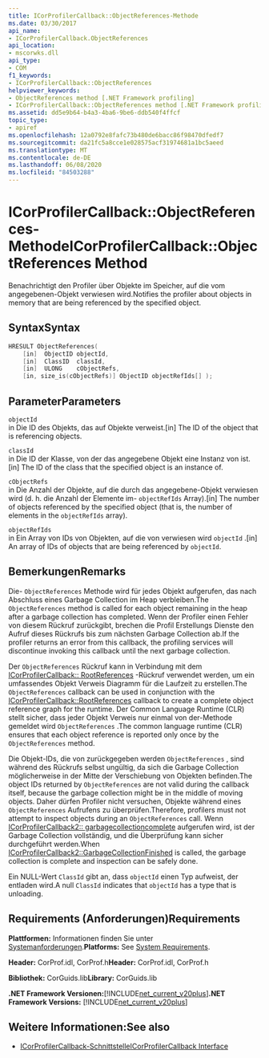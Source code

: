 ```yaml
---
title: ICorProfilerCallback::ObjectReferences-Methode
ms.date: 03/30/2017
api_name:
- ICorProfilerCallback.ObjectReferences
api_location:
- mscorwks.dll
api_type:
- COM
f1_keywords:
- ICorProfilerCallback::ObjectReferences
helpviewer_keywords:
- ObjectReferences method [.NET Framework profiling]
- ICorProfilerCallback::ObjectReferences method [.NET Framework profiling]
ms.assetid: dd5e9b64-b4a3-4ba6-9be6-ddb540f4ffcf
topic_type:
- apiref
ms.openlocfilehash: 12a0792e8fafc73b480de6bacc86f98470dfedf7
ms.sourcegitcommit: da21fc5a8cce1e028575acf31974681a1bc5aeed
ms.translationtype: MT
ms.contentlocale: de-DE
ms.lasthandoff: 06/08/2020
ms.locfileid: "84503288"
---
```

# <a name="icorprofilercallbackobjectreferences-method"></a><span data-ttu-id="705b4-102">ICorProfilerCallback::ObjectReferences-Methode</span><span class="sxs-lookup"><span data-stu-id="705b4-102">ICorProfilerCallback::ObjectReferences Method</span></span>
<span data-ttu-id="705b4-103">Benachrichtigt den Profiler über Objekte im Speicher, auf die vom angegebenen-Objekt verwiesen wird.</span><span class="sxs-lookup"><span data-stu-id="705b4-103">Notifies the profiler about objects in memory that are being referenced by the specified object.</span></span>  
  
## <a name="syntax"></a><span data-ttu-id="705b4-104">Syntax</span><span class="sxs-lookup"><span data-stu-id="705b4-104">Syntax</span></span>  
  
```cpp  
HRESULT ObjectReferences(  
    [in]  ObjectID objectId,  
    [in]  ClassID  classId,  
    [in]  ULONG    cObjectRefs,  
    [in, size_is(cObjectRefs)] ObjectID objectRefIds[] );  
```  
  
## <a name="parameters"></a><span data-ttu-id="705b4-105">Parameter</span><span class="sxs-lookup"><span data-stu-id="705b4-105">Parameters</span></span>  
 `objectId`  
 <span data-ttu-id="705b4-106">in Die ID des Objekts, das auf Objekte verweist.</span><span class="sxs-lookup"><span data-stu-id="705b4-106">[in] The ID of the object that is referencing objects.</span></span>  
  
 `classId`  
 <span data-ttu-id="705b4-107">in Die ID der Klasse, von der das angegebene Objekt eine Instanz von ist.</span><span class="sxs-lookup"><span data-stu-id="705b4-107">[in] The ID of the class that the specified object is an instance of.</span></span>  
  
 `cObjectRefs`  
 <span data-ttu-id="705b4-108">in Die Anzahl der Objekte, auf die durch das angegebene-Objekt verwiesen wird (d. h. die Anzahl der Elemente im- `objectRefIds` Array).</span><span class="sxs-lookup"><span data-stu-id="705b4-108">[in] The number of objects referenced by the specified object (that is, the number of elements in the `objectRefIds` array).</span></span>  
  
 `objectRefIds`  
 <span data-ttu-id="705b4-109">in Ein Array von IDs von Objekten, auf die von verwiesen wird `objectId` .</span><span class="sxs-lookup"><span data-stu-id="705b4-109">[in] An array of IDs of objects that are being referenced by `objectId`.</span></span>  
  
## <a name="remarks"></a><span data-ttu-id="705b4-110">Bemerkungen</span><span class="sxs-lookup"><span data-stu-id="705b4-110">Remarks</span></span>  
 <span data-ttu-id="705b4-111">Die- `ObjectReferences` Methode wird für jedes Objekt aufgerufen, das nach Abschluss eines Garbage Collection im Heap verbleiben.</span><span class="sxs-lookup"><span data-stu-id="705b4-111">The `ObjectReferences` method is called for each object remaining in the heap after a garbage collection has completed.</span></span> <span data-ttu-id="705b4-112">Wenn der Profiler einen Fehler von diesem Rückruf zurückgibt, brechen die Profil Erstellungs Dienste den Aufruf dieses Rückrufs bis zum nächsten Garbage Collection ab.</span><span class="sxs-lookup"><span data-stu-id="705b4-112">If the profiler returns an error from this callback, the profiling services will discontinue invoking this callback until the next garbage collection.</span></span>  
  
 <span data-ttu-id="705b4-113">Der `ObjectReferences` Rückruf kann in Verbindung mit dem [ICorProfilerCallback:: RootReferences](icorprofilercallback-rootreferences-method.md) -Rückruf verwendet werden, um ein umfassendes Objekt Verweis Diagramm für die Laufzeit zu erstellen.</span><span class="sxs-lookup"><span data-stu-id="705b4-113">The `ObjectReferences` callback can be used in conjunction with the [ICorProfilerCallback::RootReferences](icorprofilercallback-rootreferences-method.md) callback to create a complete object reference graph for the runtime.</span></span> <span data-ttu-id="705b4-114">Der Common Language Runtime (CLR) stellt sicher, dass jeder Objekt Verweis nur einmal von der-Methode gemeldet wird `ObjectReferences` .</span><span class="sxs-lookup"><span data-stu-id="705b4-114">The common language runtime (CLR) ensures that each object reference is reported only once by the `ObjectReferences` method.</span></span>  
  
 <span data-ttu-id="705b4-115">Die Objekt-IDs, die von zurückgegeben werden `ObjectReferences` , sind während des Rückrufs selbst ungültig, da sich die Garbage Collection möglicherweise in der Mitte der Verschiebung von Objekten befinden.</span><span class="sxs-lookup"><span data-stu-id="705b4-115">The object IDs returned by `ObjectReferences` are not valid during the callback itself, because the garbage collection might be in the middle of moving objects.</span></span> <span data-ttu-id="705b4-116">Daher dürfen Profiler nicht versuchen, Objekte während eines `ObjectReferences` Aufrufens zu überprüfen.</span><span class="sxs-lookup"><span data-stu-id="705b4-116">Therefore, profilers must not attempt to inspect objects during an `ObjectReferences` call.</span></span> <span data-ttu-id="705b4-117">Wenn [ICorProfilerCallback2:: garbagecollectioncomplete](icorprofilercallback2-garbagecollectionfinished-method.md) aufgerufen wird, ist der Garbage Collection vollständig, und die Überprüfung kann sicher durchgeführt werden.</span><span class="sxs-lookup"><span data-stu-id="705b4-117">When [ICorProfilerCallback2::GarbageCollectionFinished](icorprofilercallback2-garbagecollectionfinished-method.md) is called, the garbage collection is complete and inspection can be safely done.</span></span>  
  
 <span data-ttu-id="705b4-118">Ein NULL-Wert `ClassId` gibt an, dass `objectId` einen Typ aufweist, der entladen wird.</span><span class="sxs-lookup"><span data-stu-id="705b4-118">A null `ClassId` indicates that `objectId` has a type that is unloading.</span></span>  
  
## <a name="requirements"></a><span data-ttu-id="705b4-119">Requirements (Anforderungen)</span><span class="sxs-lookup"><span data-stu-id="705b4-119">Requirements</span></span>  
 <span data-ttu-id="705b4-120">**Plattformen:** Informationen finden Sie unter [Systemanforderungen](../../get-started/system-requirements.md).</span><span class="sxs-lookup"><span data-stu-id="705b4-120">**Platforms:** See [System Requirements](../../get-started/system-requirements.md).</span></span>  
  
 <span data-ttu-id="705b4-121">**Header:** CorProf.idl, CorProf.h</span><span class="sxs-lookup"><span data-stu-id="705b4-121">**Header:** CorProf.idl, CorProf.h</span></span>  
  
 <span data-ttu-id="705b4-122">**Bibliothek:** CorGuids.lib</span><span class="sxs-lookup"><span data-stu-id="705b4-122">**Library:** CorGuids.lib</span></span>  
  
 <span data-ttu-id="705b4-123">**.NET Framework Versionen:**[!INCLUDE[net_current_v20plus](../../../../includes/net-current-v20plus-md.md)]</span><span class="sxs-lookup"><span data-stu-id="705b4-123">**.NET Framework Versions:** [!INCLUDE[net_current_v20plus](../../../../includes/net-current-v20plus-md.md)]</span></span>  
  
## <a name="see-also"></a><span data-ttu-id="705b4-124">Weitere Informationen:</span><span class="sxs-lookup"><span data-stu-id="705b4-124">See also</span></span>

- [<span data-ttu-id="705b4-125">ICorProfilerCallback-Schnittstelle</span><span class="sxs-lookup"><span data-stu-id="705b4-125">ICorProfilerCallback Interface</span></span>](icorprofilercallback-interface.md)
